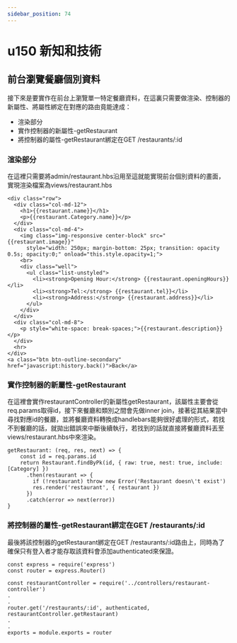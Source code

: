 ```yaml
---
sidebar_position: 74
---
```


# u150 新知和技術

## 前台瀏覽餐廳個別資料 
接下來是要實作在前台上瀏覽單一特定餐廳資料，在這裏只需要做渲染、控制器的新屬性、將屬性綁定在對應的路由竟能達成：
  - 渲染部分
  - 實作控制器的新屬性-getRestaurant
  - 將控制器的屬性-getRestaurant綁定在GET /restaurants/:id


### 渲染部分
在這裡只需要將admin/restaurant.hbs沿用至這就能實現前台個別資料的畫面，實現渲染檔案為views/restaurant.hbs
```
<div class="row">
  <div class="col-md-12">
    <h1>{{restaurant.name}}</h1>
    <p>{{restaurant.Category.name}}</p>
  </div>
  <div class="col-md-4">
    <img class="img-responsive center-block" src="{{restaurant.image}}"
      style="width: 250px; margin-bottom: 25px; transition: opacity 0.5s; opacity:0;" onload="this.style.opacity=1;">
    <br>
    <div class="well">
      <ul class="list-unstyled">
        <li><strong>Opening Hour:</strong> {{restaurant.openingHours}}</li>
        <li><strong>Tel:</strong> {{restaurant.tel}}</li>
        <li><strong>Address:</strong> {{restaurant.address}}</li>
      </ul>
    </div>
  </div>
  <div class="col-md-8">
    <p style="white-space: break-spaces;">{{restaurant.description}}</p>
  </div>
  <hr>
</div>
<a class="btn btn-outline-secondary" href="javascript:history.back()">Back</a>
```
### 實作控制器的新屬性-getRestaurant
在這裡會實作restaurantController的新屬性getRestaurant，該屬性主要會從req.params取得id，接下來餐廳和類別之間會先做inner join，接著從其結果當中尋找對應id的餐廳，並將餐廳資料轉換成handlebars能夠很好處理的形式，若找不到餐廳的話，就拋出錯誤來中斷後續執行，若找到的話就直接將餐廳資料丟至views/restaurant.hbs中來渲染。
```
getRestaurant: (req, res, next) => {
    const id = req.params.id
    return Restaurant.findByPk(id, { raw: true, nest: true, include: [Category] })
      .then(restaurant => {
        if (!restaurant) throw new Error('Restaurant doesn\'t exist')
        res.render('restaurant', { restaurant })
      })
      .catch(error => next(error))
}
```


### 將控制器的屬性-getRestaurant綁定在GET /restaurants/:id
最後將該控制器的getRestaurant綁定在GET /restaurants/:id路由上，同時為了確保只有登入者才能存取該資料會添加authenticated來保證。
```
const express = require('express')
const router = express.Router()

const restaurantController = require('../controllers/restaurant-controller')
.
.
router.get('/restaurants/:id', authenticated, restaurantController.getRestaurant)
.
.
exports = module.exports = router
```
